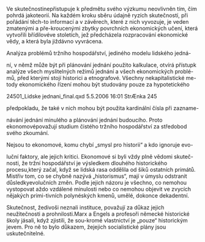 
Ve skutečnostinepřistupuje k předmětu svého výzkumu neovlivněn tím, čím pohrdá jakoteorií. Na každém kroku sběru údajně ryzích skutečností, při pořádání těch-to informací a v závěrech, které z nich vyvozuje, je veden zmatenými a pře-kroucenými zbytky povrchních ekonomických učení, která vytvořili břídilovéve stoletích, jež předcházela rozpracování ekonomické vědy, a která byla jiždávno vyvrácena.

Analýza problémů tržního hospodářství, jediného modelu lidského jedná-

ní, v němž může být při plánování jednání použito kalkulace, otvírá přístupk analýze všech myslitelných režimů jednání a všech ekonomických problé-mů, před kterými stojí historici a etnografové. Všechny nekapitalistické me-tody ekonomického řízení mohou být studovány pouze za hypotetického

24501_Lidske jednani_final.qxd 5.5.2006 16:01 StrÆnka 245

předpokladu, že také v nich mohou být použita kardinální čísla při zazname-

návání jednání minulého a plánování jednání budoucího. Proto ekonomovépovažují studium čistého tržního hospodářství za středobod svého zkoumání.

Nejsou to ekonomové, komu chybí „smysl pro historii“ a kdo ignoruje evo-

luční faktory, ale jejich kritici. Ekonomové si byli vždy plně vědomi skuteč-nosti, že tržní hospodářství je výsledkem dlouhého historického procesu,který začal, když se lidská rasa oddělila od šiků ostatních primátů. Mistřiv tom, co se chybně nazývá „historismus“, mají v úmyslu odstranit důsledkyevolučních změn. Podle jejich názoru je všechno, co nemohou vystopovat aždo vzdálené minulosti nebo co nemohou objevit ve zvycích nějakých primi-tivních polynéských kmenů, umělé, dokonce dekadentní.

Skutečnost, žedivoši neznali instituce, považují za důkaz jejich neužitečnosti a prohnilosti.Marx a Engels a profesoři německé historické školy jásali, když zjistili, že sou-kromé vlastnictví je „pouze“ historickým jevem. Pro ně to bylo důkazem, žejejich socialistické plány jsou uskutečnitelné.
